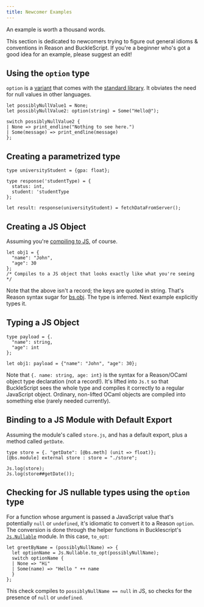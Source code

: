 ```yaml
---
title: Newcomer Examples
---
```


An example is worth a thousand words.

This section is dedicated to newcomers trying to figure out general idioms & conventions in Reason and BuckleScript. If you're a beginner who's got a good idea for an example, please suggest an edit!

## Using the `option` type

`option` is a [variant](variant.md) that comes with the [standard library](/api/index.html). It obviates the need for null values in other languages.

```reason
let possiblyNullValue1 = None;
let possiblyNullValue2: option(string) = Some("Hello@");

switch possiblyNullValue2 {
| None => print_endline("Nothing to see here.")
| Some(message) => print_endline(message)
};
```

## Creating a parametrized type

```reason
type universityStudent = {gpa: float};

type response('studentType) = {
  status: int,
  student: 'studentType
};

let result: response(universityStudent) = fetchDataFromServer();
```

## Creating a JS Object

Assuming you're [compiling to JS](quickstart-javascript.md), of course.

```reason
let obj1 = {
  "name": "John",
  "age": 30
};
/* Compiles to a JS object that looks exactly like what you're seeing */
```

Note that the above isn't a record; the keys are quoted in string. That's Reason syntax sugar for [bs.obj](https://bucklescript.github.io/docs/en/object.html#creation). The type is inferred. Next example explicitly types it.

## Typing a JS Object

```reason
type payload = {.
  "name": string,
  "age": int
};

let obj1: payload = {"name": "John", "age": 30};
```

Note that `{. name: string, age: int}` is the syntax for a Reason/OCaml object type declaration (not a record!). It's lifted into `Js.t` so that BuckleScript sees the whole type and compiles it correctly to a regular JavaScript object. Ordinary, non-lifted OCaml objects are compiled into something else (rarely needed currently).

## Binding to a JS Module with Default Export

Assuming the module's called `store.js`, and has a default export, plus a method called `getDate`.

```reason
type store = {. "getDate": [@bs.meth] (unit => float)};
[@bs.module] external store : store = "./store";

Js.log(store);
Js.log(store##getDate());
```

## Checking for JS nullable types using the `option` type
For a function whose argument is passed a JavaScript value that's potentially `null` or `undefined`, it's idiomatic to convert it to a Reason `option`. The conversion is done through the helper functions in Bucklescript's [`Js.Nullable`](http://bucklescript.github.io/bucklescript/api/Js.html#TYPEnullable) module. In this case, `to_opt`:

```reason
let greetByName = (possiblyNullName) => {
  let optionName = Js.Nullable.to_opt(possiblyNullName);
  switch optionName {
  | None => "Hi"
  | Some(name) => "Hello " ++ name
  }
};
```

This check compiles to `possiblyNullName == null` in JS, so checks for the presence of `null` or `undefined`.

